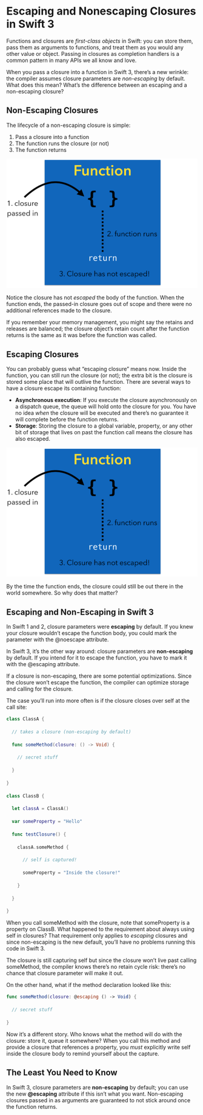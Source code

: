 # Escaping and Nonescaping Closures in Swift 3

Functions and closures are *first-class objects* in Swift: you can store them, pass them as arguments to functions, and treat them as you would any other value or object. Passing in closures as completion handlers is a common pattern in many APIs we all know and love.

When you pass a closure into a function in Swift 3, there’s a new wrinkle: the compiler assumes closure parameters are *non-escaping* by default. What does this mean? What’s the difference between an escaping and a non-escaping closure?

## Non-Escaping Closures

The lifecycle of a non-escaping closure is simple:

1. Pass a closure into a function
2. The function runs the closure (or not)
3. The function returns

![closure-noescape](Pictures/closure-noescape.png)

Notice the closure has not *escaped* the body of the function. When the function ends, the passed-in closure goes out of scope and there were no additional references made to the closure.

If you remember your memory management, you might say the retains and releases are balanced; the closure object’s retain count after the function returns is the same as it was before the function was called.

## Escaping Closures

You can probably guess what “escaping closure” means now. Inside the function, you can still run the closure (or not); the extra bit is the closure is stored some place that will outlive the function. There are several ways to have a closure escape its containing function:

- **Asynchronous execution**: If you execute the closure asynchronously on a dispatch queue, the queue will hold onto the closure for you. You have no idea *when* the closure will be executed and there’s no guarantee it will complete before the function returns.
- **Storage**: Storing the closure to a global variable, property, or any other bit of storage that lives on past the function call means the closure has also escaped.

![closure-noescape](Pictures/closure-noescape.png)

By the time the function ends, the closure could still be out there in the world somewhere. So why does that matter?

## Escaping and Non-Escaping in Swift 3

In Swift 1 and 2, closure parameters were **escaping** by default. If you knew your closure wouldn’t escape the function body, you could mark the parameter with the @noescape attribute.

In Swift 3, it’s the other way around: closure parameters are **non-escaping** by default. If you intend for it to escape the function, you have to mark it with the @escaping attribute.

If a closure is non-escaping, there are some potential optimizations. Since the closure won’t escape the function, the compiler can optimize storage and calling for the closure.

The case you’ll run into more often is if the closure closes over self at the call site:

```swift
class ClassA {

  // takes a closure (non-escaping by default)

  func someMethod(closure: () -> Void) {

    // secret stuff

  }

}

class ClassB {

  let classA = ClassA()

  var someProperty = "Hello"

  func testClosure() {

    classA.someMethod {

      // self is captured!

      someProperty = "Inside the closure!"

    }

  }

}
```

When you call someMethod with the closure, note that someProperty is a property on ClassB. What happened to the requirement about always using self in closures? That requirement only applies to *escaping* closures and since non-escaping is the new default, you’ll have no problems running this code in Swift 3.

The closure is still capturing self but since the closure won’t live past calling someMethod, the compiler knows there’s no retain cycle risk: there’s no chance that closure parameter will make it out.

On the other hand, what if the method declaration looked like this:

```swift
func someMethod(closure: @escaping () -> Void) {

  // secret stuff

}
```

Now it’s a different story. Who knows what the method will do with the closure: store it, queue it somewhere? When you call this method and provide a closure that references a property, you *must* explicitly write self inside the closure body to remind yourself about the capture.

## The Least You Need to Know

In Swift 3, closure parameters are **non-escaping** by default; you can use the new **@escaping** attribute if this isn’t what you want. Non-escaping closures passed in as arguments are guaranteed to not stick around once the function returns.